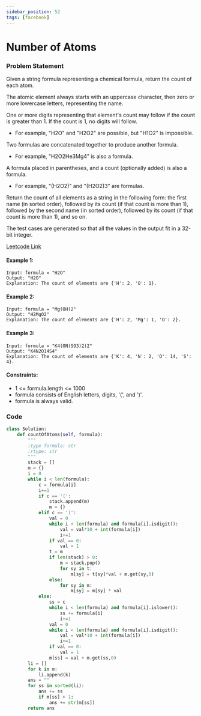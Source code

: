 ```yaml
---
sidebar_position: 52
tags: [facebook]
---
```


# Number of Atoms

### Problem Statement

Given a string formula representing a chemical formula, return the count of each atom.

The atomic element always starts with an uppercase character, then zero or more lowercase letters, representing the name.

One or more digits representing that element's count may follow if the count is greater than 1. If the count is 1, no digits will follow.

- For example, "H2O" and "H2O2" are possible, but "H1O2" is impossible.

Two formulas are concatenated together to produce another formula.

- For example, "H2O2He3Mg4" is also a formula.

A formula placed in parentheses, and a count (optionally added) is also a formula.

- For example, "(H2O2)" and "(H2O2)3" are formulas.

Return the count of all elements as a string in the following form: the first name (in sorted order), followed by its count (if that count is more than 1), followed by the second name (in sorted order), followed by its count (if that count is more than 1), and so on.

The test cases are generated so that all the values in the output fit in a 32-bit integer.

[Leetcode Link](https://leetcode.com/problems/number-of-atoms)

#### Example 1:

```
Input: formula = "H2O"
Output: "H2O"
Explanation: The count of elements are {'H': 2, 'O': 1}.
```

#### Example 2:

```
Input: formula = "Mg(OH)2"
Output: "H2MgO2"
Explanation: The count of elements are {'H': 2, 'Mg': 1, 'O': 2}.
```

#### Example 3:

```
Input: formula = "K4(ON(SO3)2)2"
Output: "K4N2O14S4"
Explanation: The count of elements are {'K': 4, 'N': 2, 'O': 14, 'S': 4}.
```

#### Constraints:

- 1 <= formula.length <= 1000
- formula consists of English letters, digits, '(', and ')'.
- formula is always valid.

### Code

```python title="Python Code"
class Solution:
    def countOfAtoms(self, formula):
        """
        :type formula: str
        :rtype: str
        """
        stack = []
        m = {}
        i = 0
        while i < len(formula):
            c = formula[i]
            i+=1
            if c == '(':
                stack.append(m)
                m = {}
            elif c == ')':
                val = 0
                while i < len(formula) and formula[i].isdigit():
                    val = val*10 + int(formula[i])
                    i+=1
                if val == 0:
                    val = 1
                t = m
                if len(stack) > 0:
                    m = stack.pop()
                    for sy in t:
                        m[sy] = t[sy]*val + m.get(sy,0)
                else:
                    for sy in m:
                        m[sy] = m[sy] * val
            else:
                ss = c
                while i < len(formula) and formula[i].islower():
                    ss += formula[i]
                    i+=1
                val = 0
                while i < len(formula) and formula[i].isdigit():
                    val = val*10 + int(formula[i])
                    i+=1
                if val == 0:
                    val = 1
                m[ss] = val + m.get(ss,0)
        li = []
        for k in m:
            li.append(k)
        ans = ""
        for ss in sorted(li):
            ans += ss
            if m[ss] > 1:
                ans += str(m[ss])
        return ans
```
